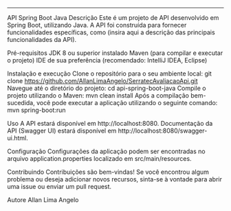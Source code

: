 ---

API Spring Boot Java
Descrição
Este é um projeto de API desenvolvido em Spring Boot, utilizando Java. A API foi construída para fornecer funcionalidades específicas, como (insira aqui a descrição das principais funcionalidades da API).

Pré-requisitos
JDK 8 ou superior instalado
Maven (para compilar e executar o projeto)
IDE de sua preferência (recomendado: IntelliJ IDEA, Eclipse)

Instalação e execução
Clone o repositório para o seu ambiente local:
git clone https://github.com/AllanLimaAngelo/SerratecAvaliacaoApi.git
Navegue até o diretório do projeto:
cd api-spring-boot-java
Compile o projeto utilizando o Maven:
mvn clean install
Após a compilação bem-sucedida, você pode executar a aplicação utilizando o seguinte comando:
mvn spring-boot:run

Uso
A API estará disponível em http://localhost:8080.
Documentação da API (Swagger UI) estará disponível em http://localhost:8080/swagger-ui.html.

Configuração
Configurações da aplicação podem ser encontradas no arquivo application.properties localizado em src/main/resources.

Contribuindo
Contribuições são bem-vindas! Se você encontrou algum problema ou deseja adicionar novos recursos, sinta-se à vontade para abrir uma issue ou enviar um pull request.

Autore
Allan Lima Angelo
